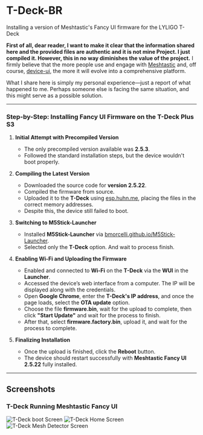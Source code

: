 # T-Deck-BR
Installing a version of Meshtastic's Fancy UI firmware for the LYLIGO T-Deck

**First of all, dear reader, I want to make it clear that the information shared here and the provided files are authentic and it is not mine Project. I just compiled it. However, this in no way diminishes the value of the project.** I firmly believe that the more people use and engage with [Meshtastic](https://github.com/meshtastic/firmware) and, off course, [device-ui](https://github.com/meshtastic/device-ui), the more it will evolve into a comprehensive platform.  

What I share here is simply my personal experience—just a report of what happened to me. Perhaps someone else is facing the same situation, and this might serve as a possible solution.

---

### **Step-by-Step: Installing Fancy UI Firmware on the T-Deck Plus S3**

1. **Initial Attempt with Precompiled Version**  

   - The only precompiled version available was **2.5.3**.  
   - Followed the standard installation steps, but the device wouldn't boot properly.  

2. **Compiling the Latest Version**  

   - Downloaded the source code for **version 2.5.22**.  
   - Compiled the firmware from source.  
   - Uploaded it to the **T-Deck** using [esp.huhn.me](https://esp.huhn.me), placing the files in the correct memory addresses.  
   - Despite this, the device still failed to boot.  

3. **Switching to M5Stick-Launcher**  

   - Installed **M5Stick-Launcher** via [bmorcelli.github.io/M5Stick-Launcher](https://bmorcelli.github.io/M5Stick-Launcher/).  
   - Selected only the **T-Deck** option. And wait to process finish.  

4. **Enabling Wi-Fi and Uploading the Firmware**  

   - Enabled and connected to **Wi-Fi** on the **T-Deck** via the **WUI** in the **Launcher**.  
   - Accessed the device’s web interface from a computer. The IP will be displayed along with the credentials.  
   - Open **Google Chrome**, enter the **T-Deck's IP address**, and once the page loads, select the **OTA update** option.  
   - Choose the file **firmware.bin**, wait for the upload to complete, then click **"Start Update"** and wait for the process to finish.  
   - After that, select **firmware.factory.bin**, upload it, and wait for the process to complete.  

5. **Finalizing Installation**  

   - Once the upload is finished, click the **Reboot** button.  
   - The device should restart successfully with **Meshtastic Fancy UI 2.5.22** fully installed.  
---

## Screenshots

### T-Deck Running Meshtastic Fancy UI

![T-Deck boot Screen](https://raw.githubusercontent.com/psdurco/T-Deck-BR/main/imgs/boot.jpg)
![T-Deck Home Screen](imgs/home.jpg)
![T-Deck Mesh Detector Screen](imgs/mesh-detector.jpg)